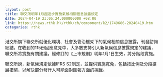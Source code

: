 ```yaml
---
layout: post
title: 聯交所明年1月起逐步實施氣候相關信息披露規定
date: 2024-04-19 23:06:24.000000000 +08:00
link: https://news.rthk.hk/rthk/ch/component/k2/1749686-20240419.htm
categories: rthk
---
```


港交所旗下聯交所就優化環境、社會及管治框架下的氣候相關信息披露，刊發諮詢總結。在收到的115份回應意見中，大多數支持引入新氣候信息披露規定的建議，聯交所將實施有關建議，經修訂的《上市規則》明年1月1日生效，將分階段實施。

聯交所說，新氣候規定依據IFRS S2制定，並提供實施寬免，包括按比例及分段擴展措施，以解決部分發行人可能面對匯報方面的挑戰。
